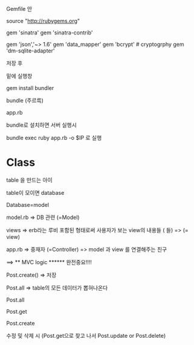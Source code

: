 Gemfile 안

source "http://rubygems.org"

gem 'sinatra'
gem 'sinatra-contrib'

gem 'json','~> 1.6'
gem 'data_mapper'
gem 'bcrypt' # cryptogrphy
gem 'dm-sqlite-adapter'

저장 후 

밑에 실행창 

gem install bundler

bundle (주르륵)

app.rb





bundle로 설치하면 서버 실행시

bundle exec ruby app.rb -o $IP 로 실행





# Class 

table 을 만드는 아이 

table이 모이면 database



Database=model

model.rb => DB  관련 (=Model)



views => erb라는 루비 포함된 형태로써 사용자가 보는 view의 내용들 (<html> 들) => (= view)

app.rb => 중재자 (=Controller) => model 과 view 를 연결해주는 친구 



==> **  MVC logic ******  완전중요!!!!





Post.create() => 저장

Post.all => table의 모든 데이터가 뽑혀나온다



Post.all

Post.get

Post.create

수정 및 삭제 시 (Post.get으로 찾고 나서 Post.update or Post.delete)